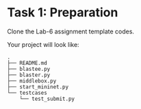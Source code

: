 # Task 1: Preparation

Clone the Lab-6 assignment template codes.&#x20;

Your project will look like:

```
.
├── README.md
├── blastee.py
├── blaster.py
├── middlebox.py
├── start_mininet.py
└── testcases
    └── test_submit.py
```
